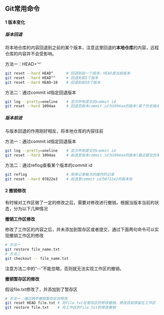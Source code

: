 ## Git常用命令

#### 1 版本变化

##### 版本回退

将本地仓库的内容回退到之前的某个版本，注意这里回退的**本地仓库**的内容，远程仓库的内容并不会受影响。

方法一：HEAD+'^'

```bash
git reset --hard HEAD^ 		# 回退到前一个版本，HEAD是当前版本
git reset --hard HEAD^^ 	# 回退到前2个版本
git reset --hard HEAD~10 	# 回退到前10个版本
```

方法二：通过commit id指定回退版本

```bash
git log --pretty=oneline	# 显示所有提交的commit id
git reset --hard 1094aa		# 回退至版本commit id为1094aa的版本(某个历史版本)
```

##### 版本前进

与版本回退的作用刚好相反，将本地仓库的内容往前

方法一：通过commit id指定回退版本

```bash
git log --pretty=oneline	# 显示所有提交的commit id
git reset --hard 1094aa		# 前进至版本commit id为1094aa的版本(最近提交的某个版本)
```

方法二：通过reflog查看某个版本的commit id

```bash
git reflog					# 用来记录每次的操作的记录
git reset --hard 07822e3	# 前进至commit id为0722e3的版本处
```

#### 2 撤销修改

有时候对工作区做了一定的修改之后，需要对修改进行撤销，根据当版本当前的状态，分为以下几种情况

**撤销工作区修改**

修改了工作区的内容之后，并未添加到暂存区或者提交，通过下面两句命令可以实现撤销工作区的修改

```bash
# 方法一
git restore file_name.txt
# 方法二
git checkout -- file_name.txt
```

注意方法二中的“--”不能忽略，否则就无法实现工作区的撤销。



**撤销暂存区的修改**

假设file.txt修改了，并添加到了暂存区

```bash
# 方法一：通过两步撤销暂存区的修改
git reset HEAD file.txt # 将file.txt在暂存区的修改撤销，修改目前停留在工作区
git restore file.txt	# 将工作区的file.txt的修改撤销
```



